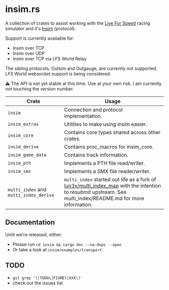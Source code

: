 # insim.rs

A collection of crates to assist working with the [Live For Speed](https://lfs.net/) racing simulator and it's [Insim](https://en.lfsmanual.net/wiki/InSim.txt) (protocol).

Support is currently available for:

- Insim over TCP
- Insim over UDP
- Insim over TCP via LFS World Relay

The sibling protocols, Outsim and Outgauge, are currently not supported. LFS
World websocket support is being considered.

:warning: The API is not yet stable at this time. Use at your own risk. I am
currently not touching the version number.

| Crate                                  | Usage                                                                                                                                                                                                  |
| -------------------------------------- | ------------------------------------------------------------------------------------------------------------------------------------------------------------------------------------------------------ |
| `insim`                                | Connection and protocol implementation.                                                                                                                                                                |
| `insim_extras`                         | Utilities to make using insim easier.                                                                                                                                                                  |
| `insim_core`                           | Contains core types shared across other crates.                                                                                                                                                        |
| `insim_derive`                         | Contains proc_macros for insim_core.                                                                                                                                                                   |
| `insim_game_data`                      | Contains track information.                                                                                                                                                                            |
| `insim_pth`                            | Implements a PTH file read/writer.                                                                                                                                                                     |
| `insim_smx`                            | Implements a SMX file reader/writer.                                                                                                                                                                   |
| `multi_index` and `multi_index_derive` | `multi_index` started out life as a fork of [lun3x/multi_index_map](https://github.com/lun3x/multi_index_map) with the intention to resubmit upstream. See multi_index/README.md for more information. |

## Documentation

Until we're released, either:

- Please run `cd insim && cargo doc --no-deps --open`
- Or take a look at `insim/examples/transport`

## TODO

- `git grep '\(TODO\|FIXME\|XXX\)'`
- check out the issues list
